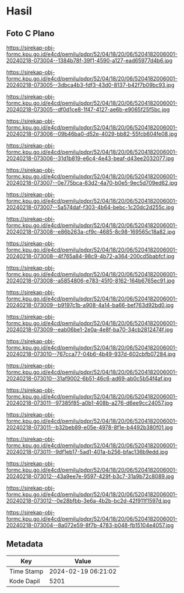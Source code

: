 # Hasil

## Foto C Plano

https://sirekap-obj-formc.kpu.go.id/e4cd/pemilu/pdpr/52/04/18/20/06/5204182006001-20240218-073004--1384b78f-39f1-4590-a127-ead65977d4b6.jpg

https://sirekap-obj-formc.kpu.go.id/e4cd/pemilu/pdpr/52/04/18/20/06/5204182006001-20240218-073005--3dbca4b3-fdf3-43d0-8137-b42f7b09bc93.jpg

https://sirekap-obj-formc.kpu.go.id/e4cd/pemilu/pdpr/52/04/18/20/06/5204182006001-20240218-073005--df0d1ce8-1f47-4127-ae6b-e9065f25f5bc.jpg

https://sirekap-obj-formc.kpu.go.id/e4cd/pemilu/pdpr/52/04/18/20/06/5204182006001-20240218-073006--09b46ba0-d52e-4029-bb82-55fcb604fe08.jpg

https://sirekap-obj-formc.kpu.go.id/e4cd/pemilu/pdpr/52/04/18/20/06/5204182006001-20240218-073006--31d1b819-e6c4-4e43-beaf-d43ee2032077.jpg

https://sirekap-obj-formc.kpu.go.id/e4cd/pemilu/pdpr/52/04/18/20/06/5204182006001-20240218-073007--0e775bca-63d2-4a70-b0e5-9ec5d709ed62.jpg

https://sirekap-obj-formc.kpu.go.id/e4cd/pemilu/pdpr/52/04/18/20/06/5204182006001-20240218-073007--5a574daf-f303-4b64-bebc-1c20dc2d255c.jpg

https://sirekap-obj-formc.kpu.go.id/e4cd/pemilu/pdpr/52/04/18/20/06/5204182006001-20240218-073008--e86b263a-cf9c-4685-8c98-169565c18a82.jpg

https://sirekap-obj-formc.kpu.go.id/e4cd/pemilu/pdpr/52/04/18/20/06/5204182006001-20240218-073008--4f765a84-98c9-4b72-a364-200cd5babfcf.jpg

https://sirekap-obj-formc.kpu.go.id/e4cd/pemilu/pdpr/52/04/18/20/06/5204182006001-20240218-073008--a5854806-e783-45f0-8162-164b6765ec91.jpg

https://sirekap-obj-formc.kpu.go.id/e4cd/pemilu/pdpr/52/04/18/20/06/5204182006001-20240218-073009--b9197c1b-a908-4a14-ba66-bef763d92bd0.jpg

https://sirekap-obj-formc.kpu.go.id/e4cd/pemilu/pdpr/52/04/18/20/06/5204182006001-20240218-073009--eab06be1-2e0a-4e8f-ba70-34cb2812474f.jpg

https://sirekap-obj-formc.kpu.go.id/e4cd/pemilu/pdpr/52/04/18/20/06/5204182006001-20240218-073010--767cca77-04b6-4b49-937d-602cbfb07284.jpg

https://sirekap-obj-formc.kpu.go.id/e4cd/pemilu/pdpr/52/04/18/20/06/5204182006001-20240218-073010--31af9002-6b51-46c6-ad69-ab0c5b54f4af.jpg

https://sirekap-obj-formc.kpu.go.id/e4cd/pemilu/pdpr/52/04/18/20/06/5204182006001-20240218-073011--97385f85-a0b1-408b-a276-d6ee9cc24057.jpg

https://sirekap-obj-formc.kpu.go.id/e4cd/pemilu/pdpr/52/04/18/20/06/5204182006001-20240218-073011--b32beb89-e05e-4978-8f1e-b4492b380f01.jpg

https://sirekap-obj-formc.kpu.go.id/e4cd/pemilu/pdpr/52/04/18/20/06/5204182006001-20240218-073011--9df1eb17-5ad1-401a-b256-bfac136b9edd.jpg

https://sirekap-obj-formc.kpu.go.id/e4cd/pemilu/pdpr/52/04/18/20/06/5204182006001-20240218-073012--43a9ee7e-9597-429f-b3c7-31a9b72c8089.jpg

https://sirekap-obj-formc.kpu.go.id/e4cd/pemilu/pdpr/52/04/18/20/06/5204182006001-20240218-073012--0e28bfbb-3e6a-4b2b-bc2d-42f911f1597d.jpg

https://sirekap-obj-formc.kpu.go.id/e4cd/pemilu/pdpr/52/04/18/20/06/5204182006001-20240218-073004--8a072e59-8f7b-4783-b048-fb15104e4057.jpg


## Metadata

| Key        | Value               |
| ---------- | ------------------- |
| Time Stamp | 2024-02-19 06:21:02 |
| Kode Dapil | 5201                |



